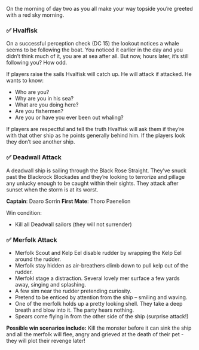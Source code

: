 On the morning of day two as you all make your way topside you’re greeted with a red sky morning.

### ✅ Hvalfisk

On a successful perception check (DC 15) the lookout notices a whale seems to be following the boat. You noticed it earlier in the day and you didn’t think much of it, you are at sea after all. But now, hours later, it’s still following you? How odd.

If players raise the sails Hvalfisk will catch up. He will attack if attacked. He wants to know:
- Who are you?
- Why are you in his sea?
- What are you doing here?
- Are you fishermen?
- Are you or have you ever been out whaling?

If players are respectful and tell the truth Hvalfisk will ask them if they’re with that other ship as he points generally behind him. If the players look they don’t see another ship.

### ✅ Deadwall Attack

A deadwall ship is sailing through the Black Rose Straight. They’ve snuck past the Blackrock Blockades and they’re looking to terrorize and pillage any unlucky enough to be caught within their sights. They attack after sunset when the storm is at its worst.

**Captain**: Daaro Sorrin
**First Mate**: Thoro Paenelion

Win condition:
- Kill all Deadwall sailors (they will not surrender)

### ✅ Merfolk Attack

- Merfolk Scout and Kelp Eel disable rudder by wrapping the Kelp Eel around the rudder.
- Merfolk stay hidden as air-breathers climb down to pull kelp out of the rudder.
- Merfokl stage a distraction. Several lovely mer surface a few yards away, singing and splashing.
- A few sim near the rudder pretending curiosity.
- Pretend to be enticed by attention from the ship – smiling and waving.
- One of the merfolk holds up a pretty looking shell. They take a deep breath and blow into it. The party hears nothing.
- Spears come flying in from the other side of the ship (surprise attack!)

**Possible win scenarios include:**
Kill the monster before it can sink the ship and all the merfolk will flee, angry and grieved at the death of their pet - they will plot their revenge later!
